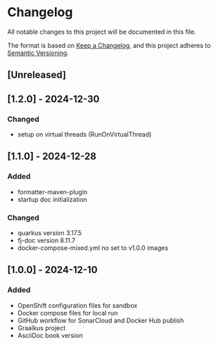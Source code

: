 # Changelog

All notable changes to this project will be documented in this file.

The format is based on [Keep a Changelog](https://keepachangelog.com/en/1.1.0/),
and this project adheres to [Semantic Versioning](https://semver.org/spec/v2.0.0.html).

## [Unreleased]

## [1.2.0] - 2024-12-30

### Changed

- setup on virtual threads (RunOnVirtualThread)

## [1.1.0] - 2024-12-28

### Added

- formatter-maven-plugin
- startup doc initialization

### Changed

- quarkus version 3.17.5
- fj-doc version 8.11.7
- docker-compose-mixed.yml no set to v1.0.0 images

## [1.0.0] - 2024-12-10

### Added

- OpenShift configuration files for sandbox
- Docker compose files for local run
- GitHub workflow for SonarCloud and Docker Hub publish
- Graalkus project
- AsciiDoc book version
